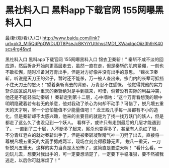 # 黑社料入口 黑料app下载官网 155网曝黑料入口

最/新/观/看/入/口/ http://www.baidu.com/link?url=ok3_Ml5QdPpOWDUDT8PseJcBKYiYUthhvs1MDf_XWaxIqoOiiz3h9rK40scs4rg4&wd

黑社料入口 黑料app下载官网 155网曝黑料入口
锦衣卫秦斩！”
    秦斩不咸不淡的回应道，然后折身开始向更高层走去，虽然一直在走，但是秦斩的肌肉紧绷，一刻也不敢松懈，随时准备对万青出手，但是对方好像并没有出手的意思。
    “锦衣卫秦斩，听说是天刀王的弟子，暂时还不能杀，万一被人查出来，宗门内的长辈可抵挡不住天刀王的怒火！”望着秦斩离去的背影，万青忍不住感慨。
    他觉得凭他的实力斩杀区区蜕凡境一重天的秦斩绝对是手到擒来，可惜，倘若没有实际的利益冲突，他还是不能轻易动秦斩！
    秦斩走到第十二层，心中嘀咕：“这个万青看想我的眼中明明隐藏着若有若无的杀意，他对我动了杀心为何却不动手？可惜了，蜕凡境五重天的天才啊，宰一个恐怕能值不少能量值吧！”
    龙王殿几乎每一层都有不小的造化，但是秦斩却不太感兴趣，他来的主要目的就是为了找一找万妖门的妖人，但是都走了这么久了也没见到一个妖人。
    看样子，或许只有走到最后的几层才能遇到了。
    一直到了二十层，人不断多了起来，厮杀也变得多了，甚至有人杀红了眼，不分青红皂白的就对秦斩出手了，但是被秦斩凝聚精气神一刀劈了出去，直接将一尊蜕凡境五重天的大高手劈成两半，现场立刻变得寂静无声。
    蜕凡一重天，一刀斩蜕凡五重天，这样的实力当真是太恐怖了，这简直是要逆天啊！
    “看什么看，一边玩儿去，想要对我出手的，可一定要想清楚了，一定要下手稳准狠，要不然被我逃走，以后你可就麻烦了！”
